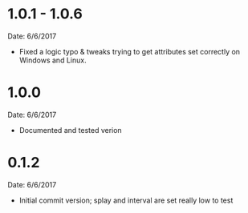 # 1.0.1 - 1.0.6
Date: 6/6/2017

* Fixed a logic typo & tweaks trying to get attributes set correctly on Windows and Linux.

# 1.0.0
Date: 6/6/2017

* Documented and tested verion

# 0.1.2
Date: 6/6/2017

* Initial commit version; splay and interval are set really low to test
